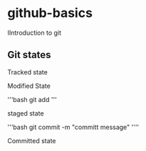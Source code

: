 # github-basics

IIntroduction to git

## Git states

Tracked state

Modified State

'''bash
   git add <filename>
'''

staged state 

'''bash
   git commit -m "committ message"
   ''''

Committed state

